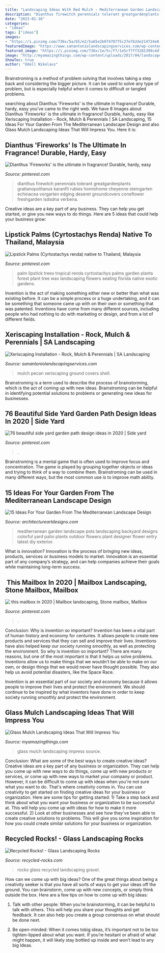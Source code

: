 ```yaml
---
title: "Landscaping Ideas With Red Mulch - Mediterranean Garden Landscape Pots Landscaping Backyard Designs Colorful Yard Patio Plants Outdoor Flowers Plant Designer Flower Entry Latest Diy Exterior"
description: "Dianthus firewitch perennials tolerant greatgardenplants gratianopolitanus karanfil rubies homishome cheyenne steingarten echinacea vorgarten edging deseret groundcovers coneflower freshgarden isdsdna verbena"
date: "2023-01-16"
categories:
- "ideas"
tags: ["ideas"]
images:
- "https://i.pinimg.com/736x/5a/65/e2/5a65e2b07478775c37e7b2de214724e0.jpg"
featuredImage: "https://www.sanantoniolandscapingservices.com/wp-content/uploads/2018/01/mulch-pecan-shell.jpg"
featured_image: "https://i.pinimg.com/736x/1e/5c/f7/1e5cf7ff3281399c4d7ae5654acfcd09.jpg"
image: "http://myamazingthings.com/wp-content/uploads/2017/04/landscape4.jpg"
ShowToc: true
author: "Odell Nikolaus"
---
```



Brainstroming is a method of problem solving that involves taking a step back and considering the bigger picture. It can be used to solve any type of problem, but is especially helpful when it comes to difficult or tangled problems.

	

		
searching about Dianthus &#039;Fireworks&#039; is the ultimate in fragrance! Durable, hardy, easy you've came to the right web. We have 8 Images about Dianthus &#039;Fireworks&#039; is the ultimate in fragrance! Durable, hardy, easy like Xeriscaping Installation - Rock, Mulch &amp; Perennials | SA Landscaping, 15 Ideas For Your Garden From The Mediterranean Landscape Design and also Glass Mulch Landscaping Ideas That Will Impress You. Here it is:
		
    
## Dianthus &#039;Fireworks&#039; Is The Ultimate In Fragrance! Durable, Hardy, Easy

<img loading=lazy src="https://i.pinimg.com/736x/1e/5c/f7/1e5cf7ff3281399c4d7ae5654acfcd09.jpg" onerror="this.onerror=null;this.src='https://tse2.mm.bing.net/th?id=OIP.I1PDz_r4BmEA052l_-pn6gHaHa&amp;pid=15.1';" alt="Dianthus &#039;Fireworks&#039; is the ultimate in fragrance! Durable, hardy, easy">

_Source: pinterest.com_

>dianthus firewitch perennials tolerant greatgardenplants gratianopolitanus karanfil rubies homishome cheyenne steingarten echinacea vorgarten edging deseret groundcovers coneflower freshgarden isdsdna verbena. 

	

Creative ideas are a key part of any business. They can help you get started, or give you new ways to do things. Here are 5 ideas that could help your business grow:

    
## Lipstick Palms (Cyrtostachys Renda) Native To Thailand, Malaysia

<img loading=lazy src="https://i.pinimg.com/736x/7c/0b/40/7c0b40e3b7d9913eab26bd87010023f3.jpg" onerror="this.onerror=null;this.src='https://tse1.mm.bing.net/th?id=OIP.fWz5UmURtayPzsxyjR7GmgHaLL&amp;pid=15.1';" alt="Lipstick Palms (Cyrtostachys renda) native to Thailand, Malaysia">

_Source: pinterest.com_

>palm lipstick trees tropical renda cyrtostachys palms garden plants forest plant tree wax landscaping flowers sealing florida native exotic gardens. 

	

Invention is the act of making something either new or better than what was existing before. It can be a simple process or a huge undertaking, and it can be something that someone came up with on their own or something that was patented. Inventions have come from many different sources, including people who had nothing to do with marketing or design, and from a lot of different fields.

    
## Xeriscaping Installation - Rock, Mulch &amp; Perennials | SA Landscaping

<img loading=lazy src="https://www.sanantoniolandscapingservices.com/wp-content/uploads/2018/01/mulch-pecan-shell.jpg" onerror="this.onerror=null;this.src='https://tse3.mm.bing.net/th?id=OIP.rmTQvgif048jKdOBXpJULAHaFj&amp;pid=15.1';" alt="Xeriscaping Installation - Rock, Mulch &amp; Perennials | SA Landscaping">

_Source: sanantoniolandscapingservices.com_

>mulch pecan xeriscaping ground covers shell. 

	

Brainstroming is a term used to describe the process of brainstorming, which is the act of coming up with new ideas. Brainstroming can be helpful in identifying potential solutions to problems or generating new ideas for businesses.

    
## 76 Beautiful Side Yard Garden Path Design Ideas In 2020 | Side Yard

<img loading=lazy src="https://i.pinimg.com/736x/39/ac/3c/39ac3c0b4064414507f7e6666f0469a0.jpg" onerror="this.onerror=null;this.src='https://tse1.mm.bing.net/th?id=OIP.2D2WQ5VVOMj5fJjzvE1VpAHaLE&amp;pid=15.1';" alt="76 beautiful side yard garden path design ideas in 2020 | Side yard">

_Source: pinterest.com_

>. 

	

Brainstroming is a mental game that is often used to improve focus and concentration. The game is played by grouping together objects or ideas and trying to think of a way to combine them. Brainstroming can be used in many different ways, but the most common use is to improve math ability.

    
## 15 Ideas For Your Garden From The Mediterranean Landscape Design

<img loading=lazy src="http://www.architectureartdesigns.com/wp-content/uploads/2014/10/15-Ideas-For-Your-Garden-From-The-Mediterranean-Landscape-Design-10-630x945.jpg" onerror="this.onerror=null;this.src='https://tse4.mm.bing.net/th?id=OIP.ag_0IsPfTSnwW6afbob3iQHaLH&amp;pid=15.1';" alt="15 Ideas For Your Garden From The Mediterranean Landscape Design">

_Source: architectureartdesigns.com_

>mediterranean garden landscape pots landscaping backyard designs colorful yard patio plants outdoor flowers plant designer flower entry latest diy exterior. 

	

What is innovation?
Innovation is the process of bringing new ideas, products, services or business models to market. Innovation is an essential part of any company’s strategy, and can help companies achieve their goals while maintaining long-term success.

    
## ️ This Mailbox In 2020 | Mailbox Landscaping, Stone Mailbox, Mailbox

<img loading=lazy src="https://i.pinimg.com/736x/5a/65/e2/5a65e2b07478775c37e7b2de214724e0.jpg" onerror="this.onerror=null;this.src='https://tse4.mm.bing.net/th?id=OIP.orZon4KpLgeDFHrl0K3o6wHaLV&amp;pid=15.1';" alt="️ this mailbox in 2020 | Mailbox landscaping, Stone mailbox, Mailbox">

_Source: pinterest.com_

>. 

	

Conclusion: Why is invention so important?
Invention has been a vital part of human history and economy for centuries. It allows people to create new products and services that they can sell and improve their lives. Inventions have also helped keep our society running smoothly, as well as protecting the environment.
So why is invention so important? There are many reasons, but one of the most important is that it helps us solve problems. Inventions allow us to make things that we wouldn’t be able to make on our own, or design things that we would never have thought possible. They also help us avoid potential disasters, like the Space Race.

 Invention is an essential part of our society and economy because it allows people to improve their lives and protect the environment. We should continue to be inspired by what inventors have done in order to keep society running smoothly and protect the environment.

    
## Glass Mulch Landscaping Ideas That Will Impress You

<img loading=lazy src="http://myamazingthings.com/wp-content/uploads/2017/04/landscape4.jpg" onerror="this.onerror=null;this.src='https://tse3.mm.bing.net/th?id=OIP.OYCcqOQdB16hve4dtNna5wHaLI&amp;pid=15.1';" alt="Glass Mulch Landscaping Ideas That Will Impress You">

_Source: myamazingthings.com_

>glass mulch landscaping impress source. 

	

Conclusion: What are some of the best ways to create creative ideas?
Creative ideas are a key part of any business or organization. They can help you come up with new ways to do things, come up with new products or services, or come up with new ways to market your company or product. However, it can be difficult to come up with ideas when you're not sure what you want to do. That's where creativity comes in. You can use creativity to get started on finding creative ideas for your business or organization. Here are some tips for getting started: 1) Take a step back and think about what you want your business or organization to be successful at. This will help you come up with ideas for how to make it more successful. 2) Look at other businesses and see how they've been able to create creative solutions to problems. This will give you some inspiration for how you could create similar solutions for your business or organization.

    
## Recycled Rocks! - Glass Landscaping Rocks

<img loading=lazy src="http://www.recycled-rocks.com/v/album/slides/24.jpg" onerror="this.onerror=null;this.src='https://tse3.mm.bing.net/th?id=OIP.FDsTxcsJQOZmZeBQqMxGggHaLI&amp;pid=15.1';" alt="Recycled Rocks! - Glass Landscaping Rocks">

_Source: recycled-rocks.com_

>rocks glass recycled landscaping gravel. 

	

How can we come up with big ideas?
One of the great things about being a creativity seeker is that you have all sorts of ways to get your ideas off the ground. You can brainstorm, come up with new concepts, or simply think outside the box. Here are a few tips on how to come up with big ideas:
1) Talk with other people: When you’re brainstorming, it can be helpful to talk with others. This will help you share your thoughts and get feedback. It can also help you create a group consensus on what should be done next.

2) Be open-minded: When it comes tobig ideas, it’s important not to be too tighten-lipped about what you want. If you’re hesitant or afraid of what might happen, it will likely stay bottled up inside and won’t lead to any big Ideas.

